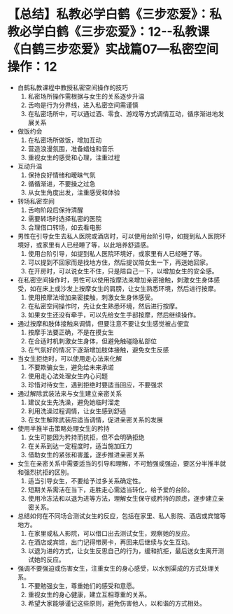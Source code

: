 # 【总结】私教必学白鹤《三步恋爱》：私教必学白鹤《三步恋爱》：12--私教课《白鹤三步恋爱》实战篇07—私密空间操作：12

-   白鹤私教课程中教授私密空间操作的技巧
    1.  私密场所操作需根据与女生的关系逐步升温
    2.  舌吻是行为分界线，进入私密空间需谨慎
    3.  在私密场所中，可以通过酒、零食、游戏等方式调情互动，循序渐进地发展关系
-   做饭约会
    1.  在私密场所做饭，增加互动
    2.  营造浪漫氛围，准备蜡烛和音乐
    3.  重视女生的感受和心理，注重过程
-   互动升温
    1.  保持良好情绪和暧昧气氛
    2.  循循渐进，不要操之过急
    3.  从女生角度出发，注重感受和体验
-   转场私密空间
    1.  舌吻阶段后保持清醒
    2.  需要转场时选择私密的医院
    3.  合理借口转场，如去看电影
-   男性在引导女生去私人医院或酒店时，可以使用台阶引导，如提到私人医院环境好，或家里有人已经睡了等，以此培养舒适感。
    1.  使用台阶引导，如提到私人医院环境好，或家里有人已经睡了等。
    2.  可以提到不回家而是找地方住，然后提议陪女生一下，再送她回家。
    3.  在开房时，可以说女生不住，只是陪自己一下，以增加女生的安全感。
-   在私密空间操作时，男性可以使用按摩法来增加亲密接触，刺激女生身体感受，如在床上或沙发上按摩女生的肩膀，让女生熟悉环境，然后进行按摩。
    1.  使用按摩法增加亲密接触，刺激女生身体感受。
    2.  在私密空间操作时，先让女生熟悉环境，然后进行按摩。
    3.  如果女生还没有牵手，可以先给女生手部按摩，然后继续操作。
-   通过按摩和肢体接触来调情，但要注意不要让女生感觉被占便宜
    1.  按摩手法要正确，不是在摸女生
    2.  在合适时机刺激女生身体，但避免触碰隐私部位
    3.  在气氛好的情况下逐渐增加肢体接触，避免女生反感
-   当女生拒绝时，可以使用走心法来化解
    1.  不要欺骗女生，避免给未来承诺
    2.  使用走心法处理女生内心问题
    3.  珍惜对待女生，遇到拒绝时要适当回应，不要强求
-   通过解除武装法来与女生建立亲密关系
    1.  建议女生先洗澡，避免她临时溜走
    2.  利用洗澡过程调情，让女生感到舒适
    3.  在女生解除武装后适当调情，促进亲密关系的发展
-   使用半推半击策略处理女生的矜持
    1.  女生可能因为矜持而抗拒，但不会明确拒绝
    2.  在关系到达一定程度时，适当施加压力
    3.  借助女生的紧张和害羞，逐步推进亲密关系
-   女生在亲密关系中需要适当的引导和理解，不可勉强或强迫，要区分半推半就和强烈抗拒的区别。
    1.  适当引导女生，不要给予过多关系确定性。
    2.  短期关系需活在当下，走胜走心需适当转化，给予爱的台阶。
    3.  使用冷冻法和以退为进等方法，理解女生保守或矜持的顾虑，逐步建立亲密关系。
-   总结如何在不同场合测试女生的反应，包括在家里、私人影院、酒店或宾馆等地方。
    1.  在家里或私人影院，可以借口出去测试女生，观察她的反应。
    2.  在酒店或宾馆，出门记得带房卡，再回来后继续与女生互动。
    3.  以退为进的方式，让女生反思自己的行为，缓和抗拒，最后送女生离开测试她的反应。
-   强调不要强迫或伤害女生，注重女生的身心感受，以水到渠成的方式处理关系。
    1.  不要勉强女生，尊重她们的感受和意愿。
    2.  重视女生的身心健康，建立互相尊重的关系。
    3.  希望大家能够谨记这些原则，避免伤害他人，以和谐的方式相处。